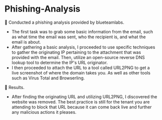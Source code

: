# Phishing-Analysis

	Conducted a phishing analysis provided by blueteamlabs.
-	The first task was to grab some basic information from the email, such as what time the email was sent, who the recipient is, and what the email is about.
-	After gathering a basic analysis, I proceeded to use specific techniques to gather the originating IP pertaining to the attachment that was provided with the email. Then, utilize an open-source reverse DNS lookup tool to determine the IP's URL originator.
-	I then proceeded to attach the URL to a tool called URL2PNG to get a live screenshot of where the domain takes you.
As well as other tools such as Virus Total and Browserling.

	Results.
-	After finding the originating URL and utilizing URL2PNG, I discovered the website was removed. The best practice is still for the tenant you are attending to block that URL because it can come back live and further any malicious actions it pleases.
